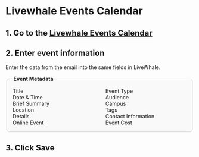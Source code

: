 # Livewhale Events Calendar

## 1. Go to the [Livewhale Events Calendar](https://events.iu.edu/livewhale/) 

## 2. Enter event information

  Enter the data from the email into the same fields in LiveWhale.
</b>  

  

  <fieldset style="border: 1px solid #ccc; border-radius: 8px; padding: 1rem; max-width: 1000px; background-color: #f9f9f9;">
  <legend style="font-weight: bold;">Event Metadata</legend>
  <div style="display: flex; flex-wrap: wrap; gap: 2rem;">
    <ul style="list-style: none; padding: 0; margin: 0; flex: 1 1 200px;">
      <li>Title</li>
      <li>Date & Time</li>
      <li>Brief Summary</li>
      <li>Location</li>
      <li>Details</li>
      <li>Online Event</li>
    </ul>
    <ul style="list-style: none; padding: 0; margin: 0; flex:1 1 200px;">
      <li>Event Type</li>
      <li>Audience</li>
      <li>Campus</li>
      <li>Tags</li>
      <li>Contact Information</li>
      <li>Event Cost</li>
    </ul>
  </div>
</fieldset>



## 3. Click Save